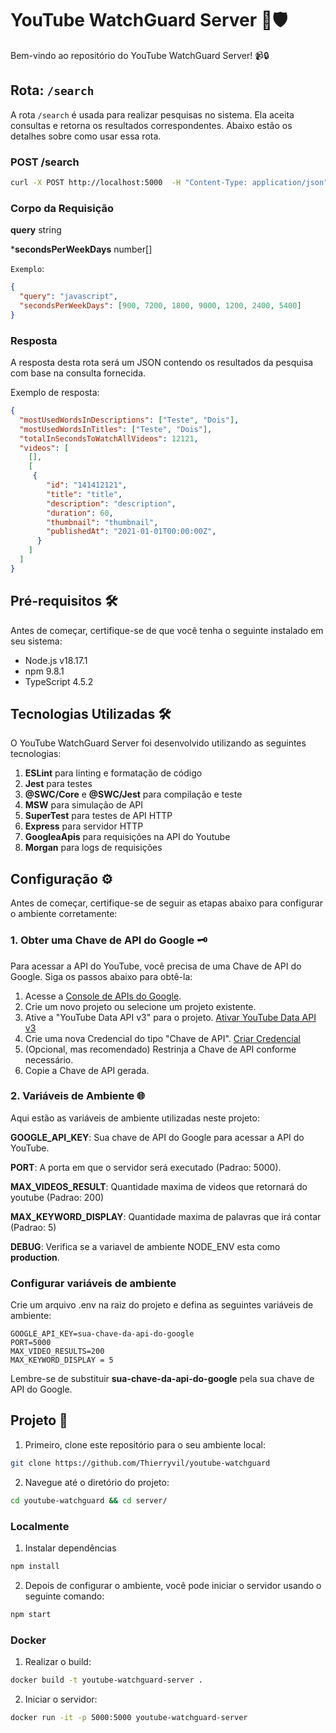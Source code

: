 # YouTube WatchGuard Server 👀🛡️

Bem-vindo ao repositório do YouTube WatchGuard Server! 📹🔒

## Rota: `/search`

A rota `/search` é usada para realizar pesquisas no sistema. Ela aceita consultas e retorna os resultados correspondentes. Abaixo estão os detalhes sobre como usar essa rota.


### POST /search

```sh
curl -X POST http://localhost:5000  -H "Content-Type: application/json" -d '{"query": "teste", "secondsPerWeekDays": [120, 0, 0, 0, 0, 0, 0]}'
```

### Corpo da Requisição
**query** string

***secondsPerWeekDays** number[]

`Exemplo`:
```json
{
  "query": "javascript",
  "secondsPerWeekDays": [900, 7200, 1800, 9000, 1200, 2400, 5400]
}
```


### Resposta

A resposta desta rota será um JSON contendo os resultados da pesquisa com base na consulta fornecida.

Exemplo de resposta:

```json
{
  "mostUsedWordsInDescriptions": ["Teste", "Dois"],
  "mostUsedWordsInTitles": ["Teste", "Dois"],
  "totalInSecondsToWatchAllVideos": 12121,
  "videos": [
    [],
    [
     {
        "id": "141412121",
        "title": "title",
        "description": "description",
        "duration": 60,
        "thumbnail": "thumbnail",
        "publishedAt": "2021-01-01T00:00:00Z",
      } 
    ]
  ]
}
```

## Pré-requisitos 🛠️

Antes de começar, certifique-se de que você tenha o seguinte instalado em seu sistema:

- Node.js v18.17.1
- npm 9.8.1
- TypeScript 4.5.2

## Tecnologias Utilizadas 🛠️

O YouTube WatchGuard Server foi desenvolvido utilizando as seguintes tecnologias:

1. **ESLint** para linting e formatação de código
2. **Jest** para testes
4. **@SWC/Core** e **@SWC/Jest** para compilação e teste
4. **MSW** para simulação de API
5. **SuperTest** para testes de API HTTP
6. **Express** para servidor HTTP
7. **GoogleaApis** para requisições na API do Youtube
8. **Morgan** para logs de requisições

## Configuração ⚙️

Antes de começar, certifique-se de seguir as etapas abaixo para configurar o ambiente corretamente:

### 1. Obter uma Chave de API do Google 🗝️

Para acessar a API do YouTube, você precisa de uma Chave de API do Google. Siga os passos abaixo para obtê-la:

1. Acesse a [Console de APIs do Google](https://console.developers.google.com/).
2. Crie um novo projeto ou selecione um projeto existente.
3. Ative a "YouTube Data API v3" para o projeto. [Ativar YouTube Data API v3](https://console.developers.google.com/apis/library/youtube.googleapis.com)
4. Crie uma nova Credencial do tipo "Chave de API". [Criar Credencial](https://console.developers.google.com/apis/credentials)
5. (Opcional, mas recomendado) Restrinja a Chave de API conforme necessário.
6. Copie a Chave de API gerada.

### 2. Variáveis de Ambiente 🌐

Aqui estão as variáveis de ambiente utilizadas neste projeto:

**GOOGLE_API_KEY**: Sua chave de API do Google para acessar a API do YouTube.

**PORT**: A porta em que o servidor será executado (Padrao: 5000).

**MAX_VIDEOS_RESULT**: Quantidade maxima de videos que retornará do youtube (Padrao: 200)

**MAX_KEYWORD_DISPLAY**: Quantidade maxima de palavras que irá contar (Padrao: 5)

**DEBUG**: Verifica se a variavel de ambiente NODE_ENV esta como **production**.

### Configurar variáveis de ambiente

Crie um arquivo .env na raiz do projeto e defina as seguintes variáveis de ambiente:
```env
GOOGLE_API_KEY=sua-chave-da-api-do-google
PORT=5000
MAX_VIDEO_RESULTS=200
MAX_KEYWORD_DISPLAY = 5
```
Lembre-se de substituir **sua-chave-da-api-do-google** pela sua chave de API do Google.

## Projeto 🚀

1. Primeiro, clone este repositório para o seu ambiente local:
```sh
git clone https://github.com/Thierryvil/youtube-watchguard
```
2. Navegue até o diretório do projeto:
```sh
cd youtube-watchguard && cd server/ 
```

### Localmente

1. Instalar dependências
```sh
npm install
```

2. Depois de configurar o ambiente, você pode iniciar o servidor usando o seguinte comando:
```sh
npm start
```

### Docker
1. Realizar o build:
```sh
docker build -t youtube-watchguard-server .  
```

2. Iniciar o servidor:
```sh
docker run -it -p 5000:5000 youtube-watchguard-server
```